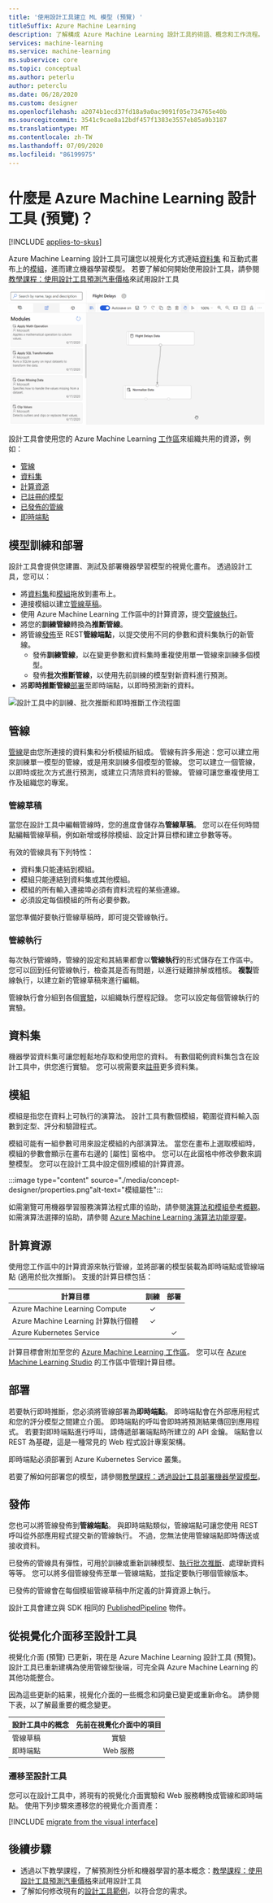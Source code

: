 ```yaml
---
title: '使用設計工具建立 ML 模型 (預覽) '
titleSuffix: Azure Machine Learning
description: 了解構成 Azure Machine Learning 設計工具的術語、概念和工作流程。
services: machine-learning
ms.service: machine-learning
ms.subservice: core
ms.topic: conceptual
ms.author: peterlu
author: peterclu
ms.date: 06/28/2020
ms.custom: designer
ms.openlocfilehash: a2074b1ecd37fd18a9a0ac9091f05e734765e40b
ms.sourcegitcommit: 3541c9cae8a12bdf457f1383e3557eb85a9b3187
ms.translationtype: MT
ms.contentlocale: zh-TW
ms.lasthandoff: 07/09/2020
ms.locfileid: "86199975"
---
```

# <a name="what-is-azure-machine-learning-designer-preview"></a>什麼是 Azure Machine Learning 設計工具 (預覽)？ 
[!INCLUDE [applies-to-skus](../../includes/aml-applies-to-enterprise-sku.md)]

Azure Machine Learning 設計工具可讓您以視覺化方式連結[資料集](#datasets) 和互動式畫布上的[模組](#module)，進而建立機器學習模型。 若要了解如何開始使用設計工具，請參閱[教學課程：使用設計工具預測汽車價格](tutorial-designer-automobile-price-train-score.md)來試用設計工具

![Azure Machine Learning 設計工具範例](./media/concept-designer/designer-drag-and-drop.gif)

設計工具會使用您的 Azure Machine Learning [工作區](concept-workspace.md)來組織共用的資源，例如：

+ [管線](#pipeline)
+ [資料集](#datasets)
+ [計算資源](#compute)
+ [已註冊的模型](concept-azure-machine-learning-architecture.md#models)
+ [已發佈的管線](#publish)
+ [即時端點](#deploy)

## <a name="model-training-and-deployment"></a>模型訓練和部署

設計工具會提供您建置、測試及部署機器學習模型的視覺化畫布。 透過設計工具，您可以：

+ 將[資料集](#datasets)和[模組](#module)拖放到畫布上。
+ 連接模組以建立[管線草稿](#pipeline-draft)。
+ 使用 Azure Machine Learning 工作區中的計算資源，提交[管線執行](#pipeline-run)。
+ 將您的**訓練管線**轉換為**推斷管線**。
+ 將管線[發佈](#publish)至 REST**管線端點**，以提交使用不同的參數和資料集執行的新管線。
    + 發佈**訓練管線**，以在變更參數和資料集時重複使用單一管線來訓練多個模型。
    + 發佈**批次推斷管線**，以使用先前訓練的模型對新資料進行預測。
+ 將**即時推斷管線**[部署](#deploy)至即時端點，以即時預測新的資料。

![設計工具中的訓練、批次推斷和即時推斷工作流程圖](./media/concept-designer/designer-workflow-diagram.png)

## <a name="pipeline"></a>管線

[管線](concept-azure-machine-learning-architecture.md#ml-pipelines)是由您所連接的資料集和分析模組所組成。 管線有許多用途：您可以建立用來訓練單一模型的管線，或是用來訓練多個模型的管線。 您可以建立一個管線，以即時或批次方式進行預測，或建立只清除資料的管線。 管線可讓您重複使用工作及組織您的專案。

### <a name="pipeline-draft"></a>管線草稿

當您在設計工具中編輯管線時，您的進度會儲存為**管線草稿**。 您可以在任何時間點編輯管線草稿，例如新增或移除模組、設定計算目標和建立參數等等。

有效的管線具有下列特性：

* 資料集只能連結到模組。
* 模組只能連結到資料集或其他模組。
* 模組的所有輸入連接埠必須有資料流程的某些連線。
* 必須設定每個模組的所有必要參數。

當您準備好要執行管線草稿時，即可提交管線執行。

### <a name="pipeline-run"></a>管線執行

每次執行管線時，管線的設定和其結果都會以**管線執行**的形式儲存在工作區中。 您可以回到任何管線執行，檢查其是否有問題，以進行疑難排解或稽核。 **複製**管線執行，以建立新的管線草稿來進行編輯。

管線執行會分組到各個[實驗](concept-azure-machine-learning-architecture.md#experiments)，以組織執行歷程記錄。 您可以設定每個管線執行的實驗。 

## <a name="datasets"></a>資料集

機器學習資料集可讓您輕鬆地存取和使用您的資料。 有數個範例資料集包含在設計工具中，供您進行實驗。 您可以視需要來[註冊](how-to-create-register-datasets.md)更多資料集。

## <a name="module"></a>模組

模組是指您在資料上可執行的演算法。 設計工具有數個模組，範圍從資料輸入函數到定型、評分和驗證程式。

模組可能有一組參數可用來設定模組的內部演算法。 當您在畫布上選取模組時，模組的參數會顯示在畫布右邊的 [屬性] 窗格中。 您可以在此窗格中修改參數來調整模型。 您可以在設計工具中設定個別模組的計算資源。 

:::image type="content" source="./media/concept-designer/properties.png"alt-text="模組屬性":::


如需瀏覽可用機器學習服務演算法程式庫的協助，請參閱[演算法和模組參考概觀](algorithm-module-reference/module-reference.md)。 如需演算法選擇的協助，請參閱 [Azure Machine Learning 演算法功能提要](algorithm-cheat-sheet.md)。

## <a name="compute-resources"></a><a name="compute"></a> 計算資源

使用您工作區中的計算資源來執行管線，並將部署的模型裝載為即時端點或管線端點 (適用於批次推斷)。 支援的計算目標包括：

| 計算目標 | 訓練 | 部署 |
| ---- |:----:|:----:|
| Azure Machine Learning Compute | ✓ | |
| Azure Machine Learning 計算執行個體 | ✓ | |
| Azure Kubernetes Service | | ✓ |

計算目標會附加至您的 [Azure Machine Learning 工作區](concept-workspace.md)。 您可以在 [Azure Machine Learning Studio](https://ml.azure.com) 的工作區中管理計算目標。

## <a name="deploy"></a>部署

若要執行即時推斷，您必須將管線部署為**即時端點**。 即時端點會在外部應用程式和您的評分模型之間建立介面。 即時端點的呼叫會即時將預測結果傳回到應用程式。 若要對即時端點進行呼叫，請傳遞部署端點時所建立的 API 金鑰。 端點會以 REST 為基礎，這是一種常見的 Web 程式設計專案架構。

即時端點必須部署到 Azure Kubernetes Service 叢集。

若要了解如何部署您的模型，請參閱[教學課程：透過設計工具部署機器學習模型](tutorial-designer-automobile-price-deploy.md)。

## <a name="publish"></a>發佈

您也可以將管線發佈到**管線端點**。 與即時端點類似，管線端點可讓您使用 REST 呼叫從外部應用程式提交新的管線執行。 不過，您無法使用管線端點即時傳送或接收資料。

已發佈的管線具有彈性，可用於訓練或重新訓練模型、[執行批次推斷](how-to-run-batch-predictions-designer.md)、處理新資料等等。 您可以將多個管線發佈至單一管線端點，並指定要執行哪個管線版本。

已發佈的管線會在每個模組管線草稿中所定義的計算資源上執行。

設計工具會建立與 SDK 相同的 [PublishedPipeline](https://docs.microsoft.com/python/api/azureml-pipeline-core/azureml.pipeline.core.graph.publishedpipeline?view=azure-ml-py) 物件。


## <a name="moving-from-the-visual-interface-to-the-designer"></a>從視覺化介面移至設計工具

視覺化介面 (預覽) 已更新，現在是 Azure Machine Learning 設計工具 (預覽)。 設計工具已重新建構為使用管線型後端，可完全與 Azure Machine Learning 的其他功能整合。 

因為這些更新的結果，視覺化介面的一些概念和詞彙已變更或重新命名。 請參閱下表，以了解最重要的概念變更。 

| 設計工具中的概念 | 先前在視覺化介面中的項目 |
| ---- |:----:|
| 管線草稿 | 實驗 |
| 即時端點 | Web 服務 |

### <a name="migrating-to-the-designer"></a>遷移至設計工具

您可以在設計工具中，將現有的視覺化介面實驗和 Web 服務轉換成管線和即時端點。 使用下列步驟來遷移您的視覺化介面資產：

[!INCLUDE [migrate from the visual interface](../../includes/aml-vi-designer-migration.md)]


## <a name="next-steps"></a>後續步驟

* 透過以下教學課程，了解預測性分析和機器學習的基本概念：[教學課程：使用設計工具預測汽車價格](tutorial-designer-automobile-price-train-score.md)來試用設計工具
* 了解如何修改現有的[設計工具範例](samples-designer.md)，以符合您的需求。
